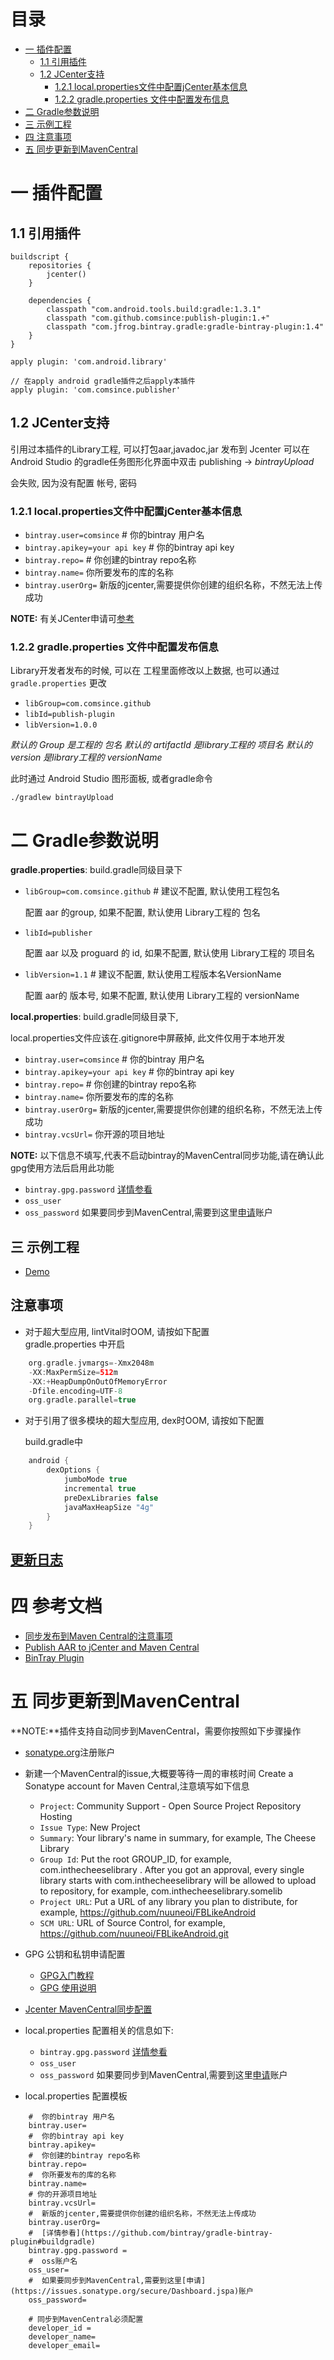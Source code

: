 # 目录
    
* [一 插件配置](#library_setting_init)
    * [1.1 引用插件](#build_setting)
    * [1.2 JCenter支持](#jcenter_setting)
      * [1.2.1 local.properties文件中配置jCenter基本信息](#jcenter_account_setting)
      * [1.2.2 gradle.properties 文件中配置发布信息](#jcenter_group_setting)
* [二 Gradle参数说明](#gradle_setting_describe)
* [三 示例工程](#demo) 
* [四 注意事项](#notifications)
* [五 同步更新到MavenCentral](#sync_maven_central)

# 一 插件配置<a name="library_setting_init"/>

## 1.1 引用插件<a name="build_setting"/>

````
buildscript {
    repositories {
        jcenter()
    }
    
    dependencies {
        classpath "com.android.tools.build:gradle:1.3.1"
        classpath "com.github.comsince:publish-plugin:1.+"
        classpath "com.jfrog.bintray.gradle:gradle-bintray-plugin:1.4"
    }
}

apply plugin: 'com.android.library'

// 在apply android gradle插件之后apply本插件
apply plugin: 'com.comsince.publisher'

````


## 1.2 JCenter支持<a name="jcenter_setting"/>
 
引用过本插件的Library工程, 可以打包aar,javadoc,jar 发布到 Jcenter
可以在 Android Studio 的gradle任务图形化界面中双击 publishing -> *bintrayUpload*

会失败, 因为没有配置 帐号, 密码

### 1.2.1 local.properties文件中配置jCenter基本信息<a name="jcenter_account_setting"/>

+ `bintray.user=comsince`  # 你的bintray 用户名
+ `bintray.apikey=your api key` # 你的bintray api key
+ `bintray.repo=` #  你创建的bintray repo名称
+ `bintray.name=` 你所要发布的库的名称
+ `bintray.userOrg=`  新版的jcenter,需要提供你创建的组织名称，不然无法上传成功 


**NOTE:** 有关JCenter申请可[参考](register_jcenter.md)

### 1.2.2 gradle.properties 文件中配置发布信息<a name="jcenter_group_setting"/>

Library开发者发布的时候, 可以在 工程里面修改以上数据, 也可以通过 `gradle.properties` 更改

+ `libGroup=com.comsince.github`  
+ `libId=publish-plugin`
+ `libVersion=1.0.0`

*默认的 Group 是工程的 包名*
*默认的 artifactId 是library工程的 项目名*
*默认的 version 是library工程的 versionName*  


此时通过 Android Studio 图形面板, 或者gradle命令

````
./gradlew bintrayUpload
````


# 二 Gradle参数说明<a name="gradle_setting_describe"/>

**gradle.properties**: build.gradle同级目录下

+ `libGroup=com.comsince.github`  # 建议不配置, 默认使用工程包名

    配置 aar 的group, 如果不配置, 默认使用 Library工程的 包名
    
+ `libId=publisher` 

    配置 aar 以及 proguard 的 id, 如果不配置, 默认使用 Library工程的 项目名

+ `libVersion=1.1` # 建议不配置, 默认使用工程版本名VersionName

    配置 aar的 版本号, 如果不配置, 默认使用 Library工程的 versionName  
    
**local.properties**: build.gradle同级目录下, 

local.properties文件应该在.gitignore中屏蔽掉, 此文件仅用于本地开发

+ `bintray.user=comsince`  # 你的bintray 用户名
+ `bintray.apikey=your api key` # 你的bintray api key
+ `bintray.repo=` #  你创建的bintray repo名称
+ `bintray.name=` 你所要发布的库的名称
+ `bintray.userOrg=`  新版的jcenter,需要提供你创建的组织名称，不然无法上传成功 
+ `bintray.vcsUrl=`  你开源的项目地址

**NOTE:** 以下信息不填写,代表不启动bintray的MavenCentral同步功能,请在确认此gpg使用方法后启用此功能

+ `bintray.gpg.password` [详情参看](https://github.com/bintray/gradle-bintray-plugin#buildgradle)
+ `oss_user`
+ `oss_password`  如果要同步到MavenCentral,需要到这里[申请](https://issues.sonatype.org/secure/Dashboard.jspa)账户


## 三 示例工程<a name="demo"/>
    
* [Demo](https://github.com/comsince/Gradle_Plugin_For_Publish/tree/master/PublisherDemo)

## 注意事项<a name="notifications"/>

* 对于超大型应用, lintVital时OOM, 请按如下配置  
    gradle.properties 中开启   
    
```groovy
    org.gradle.jvmargs=-Xmx2048m 
    -XX:MaxPermSize=512m 
    -XX:+HeapDumpOnOutOfMemoryError 
    -Dfile.encoding=UTF-8
    org.gradle.parallel=true   
```    
    
* 对于引用了很多模块的超大型应用, dex时OOM, 请按如下配置

    build.gradle中
    
```groovy
    android {
        dexOptions {
            jumboMode true
            incremental true
            preDexLibraries false
            javaMaxHeapSize "4g"
        }
    }
```     
    
## [更新日志](CHANGELOG.md)

# 四 参考文档
* [同步发布到Maven Central的注意事项](http://central.sonatype.org/pages/requirements.html)
* [Publish AAR to jCenter and Maven Central](https://gist.github.com/lopspower/6f62fe1492726d848d6d)
* [BinTray Plugin](https://github.com/bintray/gradle-bintray-plugin)

# 五 同步更新到MavenCentral
**NOTE:**插件支持自动同步到MavenCentral，需要你按照如下步骤操作
  
* [sonatype.org](https://issues.sonatype.org/secure/Dashboard.jspa)注册账户
* 新建一个MavenCentral的issue,大概要等待一周的审核时间
  Create a Sonatype account for Maven Central,注意填写如下信息
  * ```Project```: Community Support - Open Source Project Repository Hosting
  * ```Issue Type```: New Project
  * ```Summary```: Your library's name in summary, for example, The Cheese Library
  * ```Group Id```: Put the root GROUP_ID, for example, com.inthecheeselibrary . After you got an approval, every single library starts with com.inthecheeselibrary will be allowed to upload to repository, for example, com.inthecheeselibrary.somelib
  * ```Project URL```: Put a URL of any library you plan to distribute, for example, https://github.com/nuuneoi/FBLikeAndroid
  * ```SCM URL```: URL of Source Control, for example, https://github.com/nuuneoi/FBLikeAndroid.git
  
* GPG 公钥和私钥申请配置
   * [GPG入门教程](http://www.ruanyifeng.com/blog/2013/07/gpg.html)
   * [GPG 使用说明](http://central.sonatype.org/pages/working-with-pgp-signatures.html)
* [Jcenter MavenCentral同步配置](https://inthecheesefactory.com/blog/how-to-upload-library-to-jcenter-maven-central-as-dependency/en)
* local.properties 配置相关的信息如下:
    + `bintray.gpg.password` [详情参看](https://github.com/bintray/gradle-bintray-plugin#buildgradle)
    + `oss_user`
    + `oss_password`  如果要同步到MavenCentral,需要到这里[申请](https://issues.sonatype.org/secure/Dashboard.jspa)账户
    
    
* local.properties 配置模板

```
    #  你的bintray 用户名
    bintray.user=
    #  你的bintray api key          
    bintray.apikey=        
    #  你创建的bintray repo名称
    bintray.repo=          
    #  你所要发布的库的名称
    bintray.name=  
    # 你的开源项目地址
    bintray.vcsUrl=
    #  新版的jcenter,需要提供你创建的组织名称，不然无法上传成功
    bintray.userOrg=       
    #  [详情参看](https://github.com/bintray/gradle-bintray-plugin#buildgradle)
    bintray.gpg.password = 
    #  oss账户名
    oss_user=   
    #  如果要同步到MavenCentral,需要到这里[申请](https://issues.sonatype.org/secure/Dashboard.jspa)账户
    oss_password=
              
    # 同步到MavenCentral必须配置
    developer_id = 
    developer_name=
    developer_email=
```
